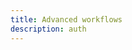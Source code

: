 ```yaml
---
title: Advanced workflows
description: auth
---
```


<inline-fragment platform="js" src="~/lib/auth/fragments/js/advanced.md"></inline-fragment>
